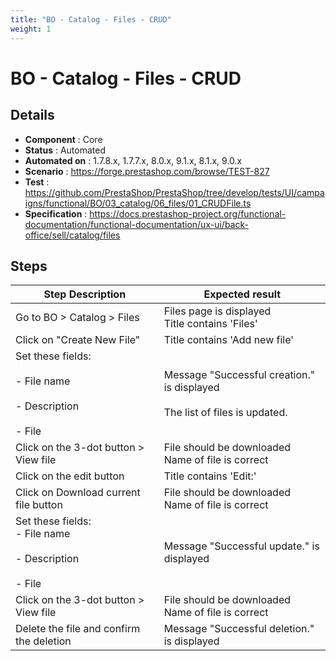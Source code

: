 ```yaml
---
title: "BO - Catalog - Files - CRUD"
weight: 1
---
```


# BO - Catalog - Files - CRUD
## Details
* **Component** : Core
* **Status** : Automated
* **Automated on** : 1.7.8.x, 1.7.7.x, 8.0.x, 9.1.x, 8.1.x, 9.0.x
* **Scenario** : https://forge.prestashop.com/browse/TEST-827
* **Test** : https://github.com/PrestaShop/PrestaShop/tree/develop/tests/UI/campaigns/functional/BO/03_catalog/06_files/01_CRUDFile.ts
* **Specification** : https://docs.prestashop-project.org/functional-documentation/functional-documentation/ux-ui/back-office/sell/catalog/files

## Steps
| Step Description | Expected result |
| ----- | ----- |
| Go to BO > Catalog > Files | Files page is displayed<br>Title contains 'Files' |
| Click on "Create New File" | Title contains 'Add new file' |
| Set these fields:<br><br>- File name<br><br>- Description<br><br>- File | Message "Successful creation." is displayed<br><br>The list of files is updated. |
| Click on the 3-dot button > View file | File should be downloaded<br>Name of file is correct |
| Click on the edit button | Title contains 'Edit:' |
| Click on Download current file button | File should be downloaded<br>Name of file is correct |
| Set these fields:<br> - File name<br><br> - Description<br><br> - File | Message "Successful update." is displayed |
| Click on the 3-dot button > View file | File should be downloaded<br>Name of file is correct |
| Delete the file and confirm the deletion | Message "Successful deletion." is displayed |
